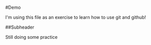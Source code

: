 #Demo

I'm using this file as an exercise to learn how to use git and github!


##Subheader

Still doing some practice